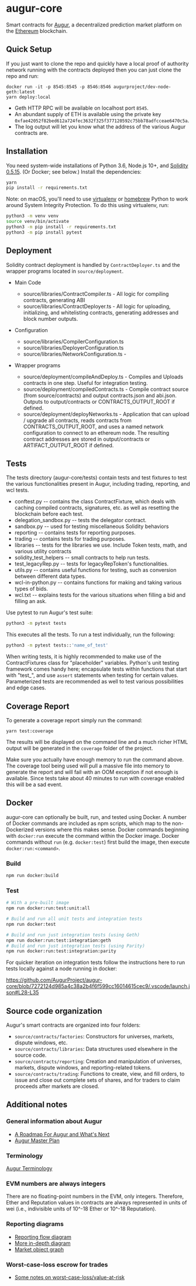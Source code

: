 # augur-core

Smart contracts for [Augur](https://augur.net), a decentralized prediction market platform on the [Ethereum](https://ethereum.org) blockchain.

## Quick Setup

If you just want to clone the repo and quickly have a local proof of authority network running with the contracts deployed then you can just clone the repo and run:
```
docker run -it -p 8545:8545 -p 8546:8546 augurproject/dev-node-geth:latest
yarn deploy:local
```
* Geth HTTP RPC will be available on localhost port `8545`.
* An abundant supply of ETH is available using the private key `0xfae42052f82bed612a724fec3632f325f377120592c75bb78adfcceae6470c5a`.
* The log output will let you know what the address of the various Augur contracts are.

## Installation

You need system-wide installations of Python 3.6, Node.js 10+, and [Solidity 0.5.15](https://github.com/ethereum/solidity/releases/tag/v0.5.15).  (Or Docker; see below.)  Install the dependencies:

```bash
yarn
pip install -r requirements.txt
```

Note: on macOS, you'll need to use [virtualenv](https://python-guide-pt-br.readthedocs.io/en/latest/dev/virtualenvs/) or [homebrew](https://brew.sh/) Python to work around System Integrity Protection. To do this using virtualenv, run:

```bash
python3 -m venv venv
source venv/bin/activate
python3 -m pip install -r requirements.txt
python3 -m pip install pytest
```

## Deployment

Solidity contract deployment is handled by `ContractDeployer.ts` and the wrapper programs located in `source/deployment`.

- Main Code
  - source/libraries/ContractCompiler.ts - All logic for compiling contracts, generating ABI
  - source/libraries/ContractDeployer.ts - All logic for uploading, initializing, and whitelisting contracts, generating addresses and block number outputs.

- Configuration
  - source/libraries/CompilerConfiguration.ts
  - source/libraries/DeployerConfiguration.ts
  - source/libraries/NetworkConfiguration.ts -

- Wrapper programs
  - source/deployment/compileAndDeploy.ts - Compiles and Uploads contracts in one step. Useful for integration testing.
  - source/deployment/compiledContracts.ts - Compile contract source (from source/contracts) and output contracts.json and abi.json. Outputs to output/contracts or CONTRACTS_OUTPUT_ROOT if defined.
  - source/deployment/deployNetworks.ts - Application that can upload / upgrade all contracts, reads contracts from CONTRACTS_OUTPUT_ROOT, and uses a named network configuration to connect to an ethereum node. The resulting contract addresses are stored in output/contracts or ARTIFACT_OUTPUT_ROOT if defined.

## Tests

The tests directory (augur-core/tests) contain tests and test fixtures to test the various functionalities present in Augur, including trading, reporting, and wcl tests.
- conftest.py -- contains the class ContractFixture, which deals with caching compiled contracts, signatures, etc. as well as resetting the blockchain before each test.
- delegation_sandbox.py -- tests the delegator contract.
- sandbox.py -- used for testing miscellaneous Solidity behaviors
- reporting -- contains tests for reporting purposes.
- trading -- contains tests for trading purposes.
- libraries -- tests for the libraries we use. Include Token tests, math, and various utility contracts
- solidity_test_helpers -- small contracts to help run tests.
- test_legacyRep.py -- tests for legacyRepToken's functionalities.
- utils.py -- contains useful functions for testing, such as conversion between different data types.
- wcl-in-python.py -- contains functions for making and taking various types of bids.
- wcl.txt -- explains tests for the various situations when filling a bid and filling an ask.

Use pytest to run Augur's test suite:

```bash
python3 -m pytest tests
```

This executes all the tests. To run a test individually, run the following:

```bash
python3 -m pytest tests::'name_of_test'
```

When writing tests, it is highly recommended to make use of the ContractFixtures class for "placeholder" variables. Python's unit testing framework comes handy here; encapsulate tests within functions that start with "test\_", and use `assert` statements when testing for certain values. Parameterized tests are recommended as well to test various possibilities and edge cases.

## Coverage Report

To generate a coverage report simply run the command:

```
yarn test:coverage
```

The results will be displayed on the command line and a much richer HTML output will be generated in the `coverage` folder of the project.

Make sure you actually have enough memory to run the command above. The coverage tool being used will pull a massive file into memory to generate the report and will fail with an OOM exception if not enough is available. Since tests take about 40 minutes to run with coverage enabled this will be a sad event.

## Docker

augur-core can optionally be built, run, and tested using Docker.  A number of Docker commands are included as npm scripts, which map to the non-Dockerized versions where this makes sense. Docker commands beginning with `docker:run` execute the command within the Docker image. Docker commands without `run` (e.g. `docker:test`) first build the image, then execute `docker:run:<command>`.

### Build

```bash
npm run docker:build
```

### Test

```bash
# With a pre-built image
npm run docker:run:test:unit:all

# Build and run all unit tests and integration tests
npm run docker:test

# Build and run just integration tests (using Geth)
npm run docker:run:test:integration:geth
# Build and run just integration tests (using Parity)
npm run docker:run:test:integration:parity
```

For quicker iteration on integration tests follow the instructions here to run tests locally against a node running in docker:

https://github.com/AugurProject/augur-core/blob/7272124d985a4c38a2b4f6f599cc16014615cec9/.vscode/launch.json#L28-L35


## Source code organization

Augur's smart contracts are organized into four folders:
- `source/contracts/factories`: Constructors for universes, markets, dispute windows, etc.
- `source/contracts/libraries`: Data structures used elsewhere in the source code.
- `source/contracts/reporting`: Creation and manipulation of universes, markets, dispute windows, and reporting-related tokens.
- `source/contracts/trading`: Functions to create, view, and fill orders, to issue and close out complete sets of shares, and for traders to claim proceeds after markets are closed.

## Additional notes

### General information about Augur

- [A Roadmap For Augur and What's Next](https://medium.com/@AugurProject/a-roadmap-for-augur-and-whats-next-930fe6c7f75a)
- [Augur Master Plan](https://medium.com/@AugurProject/augur-master-plan-42dda65a3e3d)

### Terminology

[Augur Terminology](http://blog.augur.net/faq/all-terms/)

### EVM numbers are always integers

There are no floating-point numbers in the EVM, only integers.  Therefore, Ether and Reputation values in contracts are always represented in units of wei (i.e., indivisible units of 10^-18 Ether or 10^-18 Reputation).

### Reporting diagrams

- [Reporting flow diagram](https://pasteboard.co/1FcgIDWR2.png)
- [More in-depth diagram](https://www.websequencediagrams.com/files/render?link=kUm7MBHLoO87M3m2dXzE)
- [Market object graph](https://pasteboard.co/1WHGfXjB3.png)

### Worst-case-loss escrow for trades

- [Some notes on worst-case-loss/value-at-risk](https://github.com/AugurProject/augur-core/blob/master/tests/wcl.txt)
